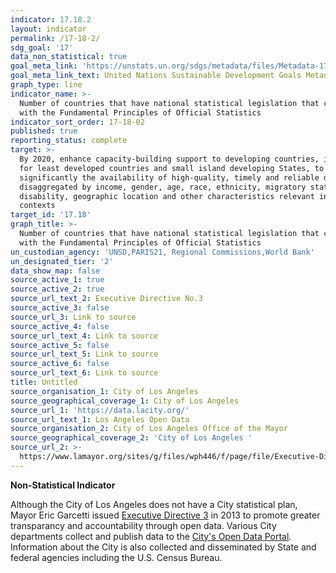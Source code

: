 ```yaml
---
indicator: 17.18.2
layout: indicator
permalink: /17-18-2/
sdg_goal: '17'
data_non_statistical: true
goal_meta_link: 'https://unstats.un.org/sdgs/metadata/files/Metadata-17-18-02.pdf'
goal_meta_link_text: United Nations Sustainable Development Goals Metadata (pdf 468kB)
graph_type: line
indicator_name: >-
  Number of countries that have national statistical legislation that complies
  with the Fundamental Principles of Official Statistics
indicator_sort_order: 17-18-02
published: true
reporting_status: complete
target: >-
  By 2020, enhance capacity-building support to developing countries, including
  for least developed countries and small island developing States, to increase
  significantly the availability of high-quality, timely and reliable data
  disaggregated by income, gender, age, race, ethnicity, migratory status,
  disability, geographic location and other characteristics relevant in national
  contexts
target_id: '17.18'
graph_title: >-
  Number of countries that have national statistical legislation that complies
  with the Fundamental Principles of Official Statistics
un_custodian_agency: 'UNSD,PARIS21, Regional Commissions,World Bank'
un_designated_tier: '2'
data_show_map: false
source_active_1: true
source_active_2: true
source_url_text_2: Executive Directive No.3
source_active_3: false
source_url_3: Link to source
source_active_4: false
source_url_text_4: Link to source
source_active_5: false
source_url_text_5: Link to source
source_active_6: false
source_url_text_6: Link to source
title: Untitled
source_organisation_1: City of Los Angeles
source_geographical_coverage_1: City of Los Angeles
source_url_1: 'https://data.lacity.org/'
source_url_text_1: Los Angeles Open Data
source_organisation_2: City of Los Angeles Office of the Mayor
source_geographical_coverage_2: 'City of Los Angeles '
source_url_2: >-
  https://www.lamayor.org/sites/g/files/wph446/f/page/file/Executive-Directive-3-Open-Data.pdf?1426620075
---
```

**Non-Statistical Indicator**

Although the City of Los Angeles does not have a City statistical plan, Mayor Eric Garcetti issued [Executive Directive 3](https://www.lamayor.org/sites/g/files/wph446/f/page/file/Executive-Directive-3-Open-Data.pdf?1426620075) in 2013 to promote greater transparancy and accountability through open data. Various City departments collect and publish data to the [City's Open Data Portal](https://data.lacity.org/). Information about the City is also collected and disseminated by State and federal agencies including the U.S. Census Bureau.
